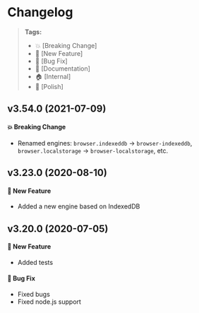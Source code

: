 Changelog
=========

> **Tags:**
> - :boom:       [Breaking Change]
> - :rocket:     [New Feature]
> - :bug:        [Bug Fix]
> - :memo:       [Documentation]
> - :house:      [Internal]
> - :nail_care:  [Polish]

## v3.54.0 (2021-07-09)

#### :boom: Breaking Change

* Renamed engines: `browser.indexeddb` -> `browser-indexeddb`, `browser.localstorage` -> `browser-localstorage`, etc.

## v3.23.0 (2020-08-10)

#### :rocket: New Feature

* Added a new engine based on IndexedDB

## v3.20.0 (2020-07-05)

#### :rocket: New Feature

* Added tests

#### :bug: Bug Fix

* Fixed bugs
* Fixed node.js support
